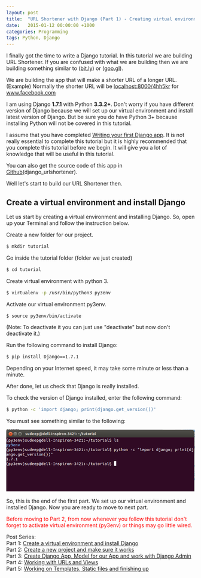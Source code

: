 ```yaml
---
layout: post
title:  "URL Shortener with Django (Part 1) - Creating virtual environment and installing Django"
date:   2015-01-12 00:00:00 +1000
categories: Programming
tags: Python, Django
---
```


I finally got the time to write a Django tutorial. In this tutorial we are building URL Shortener. If you are confused with what we are building then we are building something similar to (<a href="http://bit.ly">bit.ly</a>) or (<a href="http://goo.gl">goo.gl</a>).

We are building the app that will make a shorter URL of a longer URL. (Example) Normally the shorter URL will be <span style="text-decoration: underline;">localhost:8000/4hh5kr</span> for <span style="text-decoration: underline;">www.facebook.com</span>

I am using Django <strong>1.7.1</strong> with Python <strong>3.3.2+</strong>. Don't worry if you have different version of Django because we will set up our virtual environment and install latest version of Django. But be sure you do have Python 3+ because installing Python will not be covered in this tutorial.

I assume that you have completed <a title="Official Django tutorial" href="https://docs.djangoproject.com/en/1.7/intro/tutorial01/">Writing your first Django app</a>. It is not really essential to complete this tutorial but it is highly recommended that you complete this tutorial before we begin. It will give you a lot of knowledge that will be useful in this tutorial.

You can also get the source code of this app in <a href="https://github.com/sudeep611/django_urlshortener">Github</a>(django_urlshortener).

Well let's start to build our URL Shortener then.

<h2>Create a virtual environment and install Django</h2>
Let us start by creating a virtual environment and installing Django. So, open up your Terminal and follow the instruction below.

Create a new folder for our project.

```bash
$ mkdir tutorial
```

Go inside the tutorial folder (folder we just created)

```bash
$ cd tutorial
```

Create virtual environment with python 3.

```bash
$ virtualenv -p /usr/bin/python3 py3env
```

Activate our virtual environment py3env.

```bash
$ source py3env/bin/activate
```

(Note: To deactivate it you can just use "deactivate" but now don't deactivate it.)

Run the following command to install Django:

```bash
$ pip install Django==1.7.1
```

Depending on your Internet speed, it may take some minute or less than a minute.

After done, let us check that Django is really installed.

To check the version of Django installed, enter the following command:

```bash
$ python -c 'import django; print(django.get_version())'
```

You must see something similar to the following:

![check Django version](/assets/post-images/2015/check_django_version.png)

So, this is the end of the first part. We set up our virtual environment and installed Django. Now you are ready to move to next part.

<span style="color: #ff0000;">Before moving to Part 2, from now whenever you follow this tutorial don't forget to activate virtual environment (py3env) or things may go little wired.</span>



Post Series: <br/>
Part 1: [Create a virtual environment and install Django]()<br/>
Part 2: [Create a new project and make sure it works]()<br/>
Part 3: [Create Django App, Model for our App and work with Django Admin]()<br/>
Part 4: [Working with URLs and Views]()<br/>
Part 5: [Working on Templates, Static files and finishing up]()<br/>
